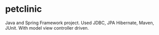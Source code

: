 # petclinic
Java and Spring Framework project. Used JDBC, JPA Hibernate, Maven, JUnit. With model view controller driven.

